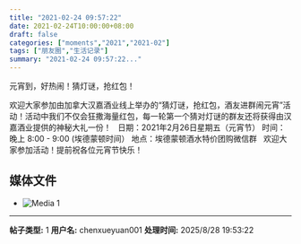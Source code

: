 ```yaml
---
title: "2021-02-24 09:57:22"
date: 2021-02-24T10:00:00+08:00
draft: false
categories: ["moments","2021","2021-02"]
tags: ["朋友圈","生活记录"]
summary: "2021-02-24 09:57:22..."
---
```


元宵到，好热闹！猜灯谜，抢红包！

欢迎大家参加由加拿大汉嘉酒业线上举办的“猜灯谜，抢红包，酒友进群闹元宵”活动！活动中我们不仅会狂撒海量红包，每一轮第一个猜对灯谜的群友还将获得由汉嘉酒业提供的神秘大礼一份！
 
日期：2021年2月26日星期五（元宵节）
时间：晚上 8:00 - 9:00 (埃德蒙顿时间）
地点：埃德蒙顿酒水特价团购微信群
 
欢迎大家参加活动！提前祝各位元宵节快乐！

## 媒体文件

- ![Media 1](/Moments/photos/2021-02-24/202102240957220.jpg)

---

**帖子类型:** 1
**用户名:** chenxueyuan001
**处理时间:** 2025/8/28 19:53:22